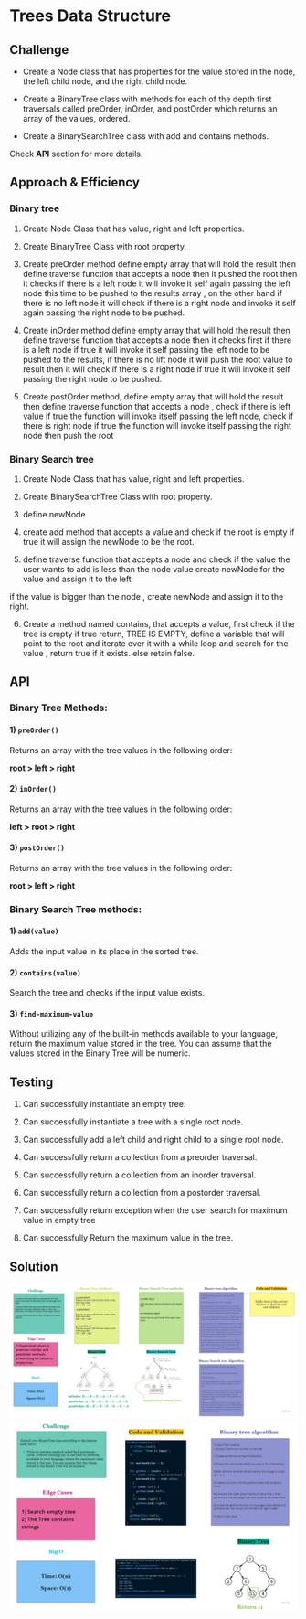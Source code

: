 # Trees Data Structure

## Challenge

* Create a Node class that has properties for the value stored in the node, the left child node, and the right child node.

* Create a BinaryTree class with methods for each of the depth first traversals called preOrder, inOrder, and postOrder which returns an array of the values, ordered.

* Create a BinarySearchTree class with add and contains methods.

Check **API** section for more details.

## Approach & Efficiency

### Binary tree 
1) Create Node Class that has value, right and left properties.



2) Create BinaryTree Class with root property.



3) Create preOrder method define empty array that will hold the result then define traverse function that accepts a node then it pushed the root then it checks if there is a left node it will invoke it self again passing the left node this time to be pushed to the results array , on the other hand if there is no left node it will check if there is a right node and invoke it self again passing the right node to be pushed.



4) Create inOrder method define empty array that will hold the result then define traverse function that accepts a node then it checks first if there is a left node if true it will invoke it self passing the left node to be pushed to the results, if there is no lift node it will push the root value to result then it will check if there is a right node if true it will invoke it self passing the right node to be pushed.



5) Create postOrder method, define empty array that will hold the result then define traverse function that accepts a node , check if there is left value if true the function will invoke itself passing the left node, check if there is right node if true the function will invoke itself passing the right node then push the root


### Binary Search tree

1) Create Node Class that has value, right and left properties.



2) Create BinarySearchTree Class with root property.



3) define newNode



4) create add method that accepts a value and check if the root is empty if true it will assign the newNode to be the root.



5) define traverse function that accepts a node and check if the value the user wants to add is less than the node value create newNode for the value and assign it to the left

if the value is bigger than the node , create newNode and assign it to the right.



6) Create a method named contains, that accepts a value, first check if the tree is empty if true return, TREE IS EMPTY, define a variable that will point to the root and iterate over it with a while loop and search for the value , return true if it exists. else retain false.



















## API

### Binary Tree Methods:

#### 1) `preOrder()`
Returns an array with the tree values in the following order:

**root > left > right**

#### 2) `inOrder()`

Returns an array with the tree values in the following order:

**left > root > right**


#### 3) `postOrder()`
Returns an array with the tree values in the following order:

**root > left > right**

### Binary Search Tree methods:

#### 1) `add(value)`

Adds the input value in its place in the sorted tree.


#### 2) `contains(value)`

Search the tree and checks if the input value exists.


#### 3) `find-maximum-value`

Without utilizing any of the built-in methods available to your language, return the maximum value stored in the tree. You can assume that the values stored in the Binary Tree will be numeric.

## Testing

1) Can successfully instantiate an empty tree.

2) Can successfully instantiate a tree with a single root node.

3) Can successfully add a left child and right child to a single root node.

4) Can successfully return a collection from a preorder traversal.

5) Can successfully return a collection from an inorder traversal.

6) Can successfully return a collection from a postorder traversal. 

7) Can successfully return exception when the user search for maximum value in empty tree

8) Can successfully Return the maximum value in the tree.


## Solution

![](./img/whiteboard.jpg)
![](./img/whiteboard2.jpg)


